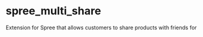 spree_multi_share
=================

Extension for Spree that allows customers to share products with friends for
